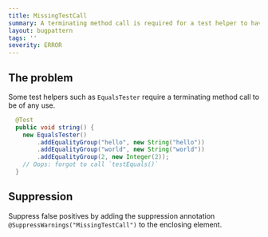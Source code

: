 ```yaml
---
title: MissingTestCall
summary: A terminating method call is required for a test helper to have any effect.
layout: bugpattern
tags: ''
severity: ERROR
---
```


<!--
*** AUTO-GENERATED, DO NOT MODIFY ***
To make changes, edit the @BugPattern annotation or the explanation in docs/bugpattern.
-->


## The problem
Some test helpers such as `EqualsTester` require a terminating method call to be
of any use.

```java
  @Test
  public void string() {
    new EqualsTester()
        .addEqualityGroup("hello", new String("hello"))
        .addEqualityGroup("world", new String("world"))
        .addEqualityGroup(2, new Integer(2));
    // Oops: forgot to call `testEquals()`
  }
```

## Suppression
Suppress false positives by adding the suppression annotation `@SuppressWarnings("MissingTestCall")` to the enclosing element.

